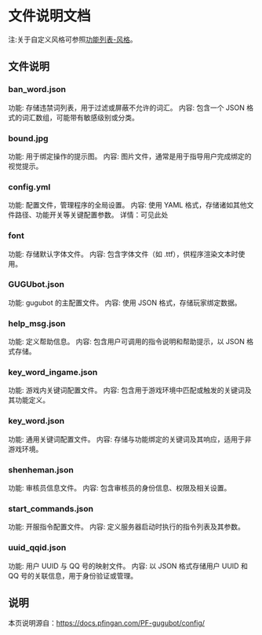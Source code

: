 # 文件说明文档

注:关于自定义风格可参照[功能列表-风格](PF-gugubot/功能列表.md#heading-12)。

## 文件说明

### ban_word.json

功能: 存储违禁词列表，用于过滤或屏蔽不允许的词汇。
内容: 包含一个 JSON 格式的词汇数组，可能带有敏感级别或分类。

### bound.jpg

功能: 用于绑定操作的提示图。
内容: 图片文件，通常是用于指导用户完成绑定的视觉提示。

### config.yml

功能: 配置文件，管理程序的全局设置。
内容: 使用 YAML 格式，存储诸如其他文件路径、功能开关等关键配置参数。
详情：可见此处

### font

功能: 存储默认字体文件。
内容: 包含字体文件（如 .ttf），供程序渲染文本时使用。

### GUGUbot.json

功能: gugubot 的主配置文件。
内容: 使用 JSON 格式，存储玩家绑定数据。

### help_msg.json

功能: 定义帮助信息。
内容: 包含用户可调用的指令说明和帮助提示，以 JSON 格式存储。

### key_word_ingame.json

功能: 游戏内关键词配置文件。
内容: 包含用于游戏环境中匹配或触发的关键词及其功能定义。

### key_word.json

功能: 通用关键词配置文件。
内容: 存储与功能绑定的关键词及其响应，适用于非游戏环境。

### shenheman.json

功能: 审核员信息文件。
内容: 包含审核员的身份信息、权限及相关设置。

### start_commands.json

功能: 开服指令配置文件。
内容: 定义服务器启动时执行的指令列表及其参数。

### uuid_qqid.json

功能: 用户 UUID 与 QQ 号的映射文件。
内容: 以 JSON 格式存储用户 UUID 和 QQ 号的关联信息，用于身份验证或管理。

## 说明

本页说明源自：https://docs.pfingan.com/PF-gugubot/config/